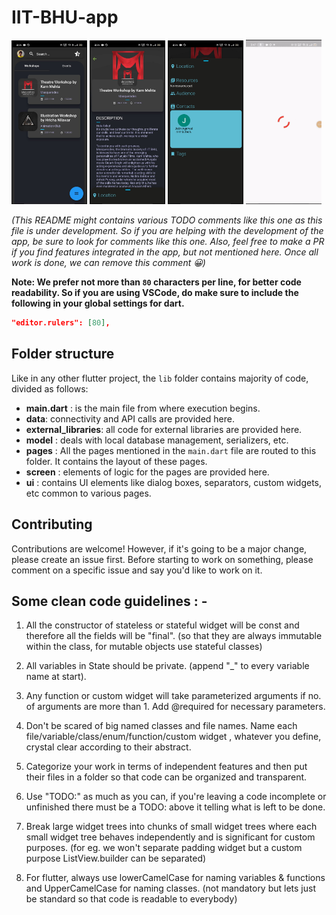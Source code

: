 # IIT-BHU-app

<img src="screenshots/home.jpeg" width="24%" /> <img src="screenshots/workshop_detail.jpeg" width="24%" /> <img src="screenshots/panel.jpeg" width="24%" /> <img src="screenshots/using_app.gif" width="24%" />

*(This README might contains various TODO comments like this one as this file is under development. So if you are helping with the development of the app, be sure to look for comments like this one. Also, feel free to make a PR if you find features integrated in the app, but not mentioned here. Once all work is done, we can remove this comment 😀)*

**Note: We prefer not more than `80` characters per line, for better code readability. So if you are using VSCode, do make sure to include the following in your global settings for dart.**

```json
"editor.rulers": [80],
```

## Folder structure

Like in any other flutter project, the `lib` folder contains majority of code, divided as follows:

* **main.dart** : is the main file from where execution begins.
* **data**: connectivity and API calls are provided here.
* **external_libraries**: all code for external libraries are provided here.
* **model** : deals with local database management, serializers, etc.
* **pages** : All the pages mentioned in the `main.dart` file are routed to this folder. It contains the layout of these pages.
* **screen** : elements of logic for the pages are provided here.
* **ui** : contains UI elements like dialog boxes, separators, custom widgets, etc common to various pages. 


## Contributing

Contributions are welcome! 
However, if it's going to be a major change, please create an issue first. 
Before starting to work on something, please comment on a specific issue and say you'd like to work on it.

## Some clean code guidelines : -

1. All the constructor of stateless or stateful widget will be const and therefore all the fields will be "final".
   (so that they are always immutable within the class, for mutable objects use stateful classes)

2. All variables in State<SomeClass> should be private. (append "_" to every variable name at start).

3. Any function or custom widget will take parameterized arguments if no. of arguments are more than 1.
   Add @required for necessary parameters.

4. Don't be scared of big named classes and file names. Name each file/variable/class/enum/function/custom widget , whatever you define, crystal clear according to their abstract.

5. Categorize your work in terms of independent features and then put their files in a folder so that code can be organized and transparent.

6. Use "TODO:" as much as you can, if you're leaving a code incomplete or unfinished there must be a TODO: above it telling what is left to be done.

7. Break large widget trees into chunks of small widget trees where each small widget tree behaves independently and is significant for custom purposes. (for eg. we won't separate padding widget but a custom purpose ListView.builder can be separated)

8. For flutter, always use lowerCamelCase for naming variables & functions and UpperCamelCase for naming classes. (not mandatory but lets just be standard so that code is readable to everybody)
 





